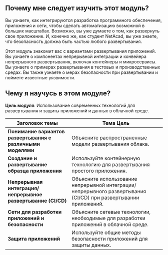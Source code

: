 <!-- 6.0.1 -->
## Почему мне следует изучить этот модуль?

Вы узнаете, как интегрируются разработка программного обеспечения, приложения и сети, чтобы сделать автоматизацию возможной в больших масштабах. Возможно, вы уже думаете о том, как развернуть свое приложение. И, конечно же, как студент NetAcad, вы уже знаете, что безопасность должна быть частью любого развертывания.

Этот модуль знакомит вас с вариантами развертывания приложений. Вы узнаете о компонентах непрерывной интеграции и конвейера непрерывного развертывания, включая контейнеры и микросервисы. Вы узнаете о примерах развертывания в тестовых и производственных средах. Вы также узнаете о мерах безопасности при развертывании и поймете известные уязвимости.

<!-- 6.0.2 -->
## Чему я научусь в этом модуле?

**Цель модуля**: Использование современных технологий для развертывания и защиты приложений и данных в облачной среде.

| **Заголовок темы**                                                           | **Тема Цель**                                                                                                   |
| ---------------------------------------------------------------------------- | --------------------------------------------------------------------------------------------------------------- |
| **Понимание вариантов развертывания с различными моделями**                  | Объясните распространенные модели развертывания облака.                                                         |
| **Создание и развертывание образца приложения**                              | Используйте контейнерную технологию для развертывания простого приложения.                                      |
| **Непрерывная интеграция/непрерывное развертывание (CI/CD)** | Объясните использование непрерывной интеграции/непрерывного развертывания (CI/CD) при развертывании приложений. |
| **Сети для разработки приложений и безопасности**                            | Объясните сетевые технологии, необходимые для разработки приложений в облачной среде.                           |
| **Защита приложений**                                                        | Используйте общие методы безопасности приложений для защиты данных.                                             |
